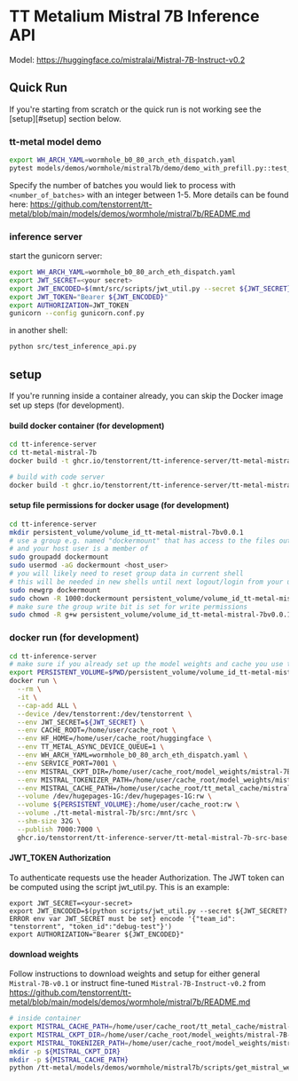 # TT Metalium Mistral 7B Inference API

Model: https://huggingface.co/mistralai/Mistral-7B-Instruct-v0.2

## Quick Run

If you're starting from scratch or the quick run is not working see the [setup][#setup] section below.

### tt-metal model demo
```bash
export WH_ARCH_YAML=wormhole_b0_80_arch_eth_dispatch.yaml
pytest models/demos/wormhole/mistral7b/demo/demo_with_prefill.py::test_mistral7B_demo[general_weights-<number_of_batches>_batch]
```

Specify the number of batches you would liek to process with `<number_of_batches>` with an integer between 1-5. More details can be found here: https://github.com/tenstorrent/tt-metal/blob/main/models/demos/wormhole/mistral7b/README.md 



### inference server

start the gunicorn server:
```bash
export WH_ARCH_YAML=wormhole_b0_80_arch_eth_dispatch.yaml
export JWT_SECRET=<your secret>
export JWT_ENCODED=$(mnt/src/scripts/jwt_util.py --secret ${JWT_SECRET} encode '{"team_id": "tenstorrent", "token_id":"debug-test"}')
export JWT_TOKEN="Bearer ${JWT_ENCODED}"
export AUTHORIZATION=JWT_TOKEN
gunicorn --config gunicorn.conf.py
```

in another shell:
```bash
python src/test_inference_api.py
```

## setup

If you're running inside a container already, you can skip the Docker image set up steps (for development).

#### build docker container (for development)

```bash
cd tt-inference-server
cd tt-metal-mistral-7b
docker build -t ghcr.io/tenstorrent/tt-inference-server/tt-metal-mistral-7b-src-base:v0.0.1-tt-metal-v0.52.0-rc33 -f mistral7b.src.base.inference.v0.52.0-rc33.Dockerfile .

# build with code server
docker build -t ghcr.io/tenstorrent/tt-inference-server/tt-metal-mistral-7b-src-base:v0.0.1-tt-metal-v0.51.0-rc29-cs -f mistral7b.src.base.inference.v0.51.0-rc29-cs.Dockerfile .
```

#### setup file permissions for docker usage (for development)
```bash
cd tt-inference-server
mkdir persistent_volume/volume_id_tt-metal-mistral-7bv0.0.1
# use a group e.g. named "dockermount" that has access to the files outside the container
# and your host user is a member of
sudo groupadd dockermount
sudo usermod -aG dockermount <host_user>
# you will likely need to reset group data in current shell
# this will be needed in new shells until next logout/login from your user (you can do that now alternatively)
sudo newgrp dockermount
sudo chown -R 1000:dockermount persistent_volume/volume_id_tt-metal-mistral-7bv0.0.1
# make sure the group write bit is set for write permissions
sudo chmod -R g+w persistent_volume/volume_id_tt-metal-mistral-7bv0.0.1
```


### docker run (for development)

```bash
cd tt-inference-server
# make sure if you already set up the model weights and cache you use the correct persistent volume
export PERSISTENT_VOLUME=$PWD/persistent_volume/volume_id_tt-metal-mistral-7bv0.0.1
docker run \
  --rm \
  -it \
  --cap-add ALL \
  --device /dev/tenstorrent:/dev/tenstorrent \
  --env JWT_SECRET=${JWT_SECRET} \
  --env CACHE_ROOT=/home/user/cache_root \
  --env HF_HOME=/home/user/cache_root/huggingface \
  --env TT_METAL_ASYNC_DEVICE_QUEUE=1 \
  --env WH_ARCH_YAML=wormhole_b0_80_arch_eth_dispatch.yaml \
  --env SERVICE_PORT=7001 \
  --env MISTRAL_CKPT_DIR=/home/user/cache_root/model_weights/mistral-7B-v0.2 \
  --env MISTRAL_TOKENIZER_PATH=/home/user/cache_root/model_weights/mistral-7B-v0.2 \
  --env MISTRAL_CACHE_PATH=/home/user/cache_root/tt_metal_cache/mistral-7B-v0.2 \
  --volume /dev/hugepages-1G:/dev/hugepages-1G:rw \
  --volume ${PERSISTENT_VOLUME}:/home/user/cache_root:rw \
  --volume ./tt-metal-mistral-7b/src:/mnt/src \
  --shm-size 32G \
  --publish 7000:7000 \
  ghcr.io/tenstorrent/tt-inference-server/tt-metal-mistral-7b-src-base:v0.0.1-tt-metal-v0.51.0-rc29 bash
```

#### JWT_TOKEN Authorization
To authenticate requests use the header Authorization. The JWT token can be computed using the script jwt_util.py. This is an example:
```
export JWT_SECRET=<your-secret>
export JWT_ENCODED=$(python scripts/jwt_util.py --secret ${JWT_SECRET?ERROR env var JWT_SECRET must be set} encode '{"team_id": "tenstorrent", "token_id":"debug-test"}')
export AUTHORIZATION="Bearer ${JWT_ENCODED}"
```

#### download weights

Follow instructions to download weights and setup for either general `Mistral-7B-v0.1` or instruct fine-tuned `Mistral-7B-Instruct-v0.2` from https://github.com/tenstorrent/tt-metal/blob/main/models/demos/wormhole/mistral7b/README.md

```bash
# inside container
export MISTRAL_CACHE_PATH=/home/user/cache_root/tt_metal_cache/mistral-7B-instruct-v0.2
export MISTRAL_CKPT_DIR=/home/user/cache_root/model_weights/mistral-7B-instruct-v0.2
export MISTRAL_TOKENIZER_PATH=/home/user/cache_root/model_weights/mistral-7B-instruct-v0.2
mkdir -p ${MISTRAL_CKPT_DIR}
mkdir -p ${MISTRAL_CACHE_PATH}
python /tt-metal/models/demos/wormhole/mistral7b/scripts/get_mistral_weights.py --weights_path=${MISTRAL_CKPT_DIR} --instruct
```

